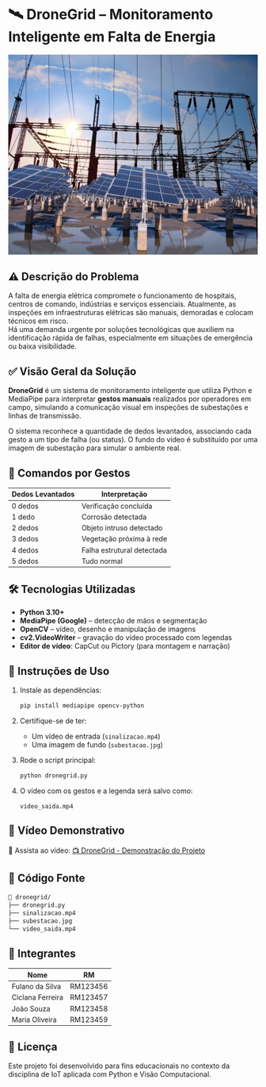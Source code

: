 
# 🛰️ DroneGrid – Monitoramento Inteligente em Falta de Energia

![Subestação](subestacao.jpg)

## ⚠️ Descrição do Problema

A falta de energia elétrica compromete o funcionamento de hospitais, centros de comando, indústrias e serviços essenciais. Atualmente, as inspeções em infraestruturas elétricas são manuais, demoradas e colocam técnicos em risco.  
Há uma demanda urgente por soluções tecnológicas que auxiliem na identificação rápida de falhas, especialmente em situações de emergência ou baixa visibilidade.

## ✅ Visão Geral da Solução

**DroneGrid** é um sistema de monitoramento inteligente que utiliza Python e MediaPipe para interpretar **gestos manuais** realizados por operadores em campo, simulando a comunicação visual em inspeções de subestações e linhas de transmissão.

O sistema reconhece a quantidade de dedos levantados, associando cada gesto a um tipo de falha (ou status). O fundo do vídeo é substituído por uma imagem de subestação para simular o ambiente real.

## 🎯 Comandos por Gestos

| Dedos Levantados | Interpretação                     |
|------------------|-----------------------------------|
| 0 dedos          | Verificação concluída             |
| 1 dedo           | Corrosão detectada                |
| 2 dedos          | Objeto intruso detectado          |
| 3 dedos          | Vegetação próxima à rede          |
| 4 dedos          | Falha estrutural detectada        |
| 5 dedos          | Tudo normal                       |

## 🛠️ Tecnologias Utilizadas

- **Python 3.10+**
- **MediaPipe (Google)** – detecção de mãos e segmentação
- **OpenCV** – vídeo, desenho e manipulação de imagens
- **cv2.VideoWriter** – gravação do vídeo processado com legendas
- **Editor de vídeo**: CapCut ou Pictory (para montagem e narração)

## 📸 Instruções de Uso

1. Instale as dependências:
   ```bash
   pip install mediapipe opencv-python
   ```

2. Certifique-se de ter:
   - Um vídeo de entrada (`sinalizacao.mp4`)
   - Uma imagem de fundo (`subestacao.jpg`)

3. Rode o script principal:

   ```bash
   python dronegrid.py
   ```

4. O vídeo com os gestos e a legenda será salvo como:
   ```
   video_saida.mp4
   ```

## 🎥 Vídeo Demonstrativo

🔗 Assista ao vídeo: [📺 DroneGrid - Demonstração do Projeto](https://www.youtube.com/watch?v=SEU-LINK-AQUI)

## 📂 Código Fonte

```
📁 dronegrid/
├── dronegrid.py
├── sinalizacao.mp4
├── subestacao.jpg
└── video_saida.mp4
```

## 👥 Integrantes

| Nome               | RM       |
|--------------------|----------|
| Fulano da Silva    | RM123456 |
| Ciclana Ferreira   | RM123457 |
| João Souza         | RM123458 |
| Maria Oliveira     | RM123459 |

## 📝 Licença

Este projeto foi desenvolvido para fins educacionais no contexto da disciplina de IoT aplicada com Python e Visão Computacional.

